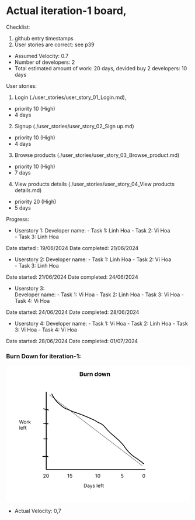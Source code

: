 # Actual iteration-1 board, 

Checklist: 
1. github entry timestamps
2. User stories are correct: see p39

* Assumed Velocity: 0.7 
* Number of developers: 2
* Total estimated amount of work: 20 days, devided buy 2 developers: 10 days

User stories:
1. Login (./user_stories/user_story_01_Login.md), 
- priority 10 (High)
- 4 days

2. Signup (./user_stories/user_story_02_Sign up.md)
- priority 10 (High)
- 4 days

3. Browse products (./user_stories/user_story_03_Browse_product.md)
- priority 10 (High)
- 7 days

4. View products details (./user_stories/user_story_04_View products details.md)
- priority 20 (High)
- 5 days

Progress:
* Userstory 1: 
Developer name: - Task 1: Linh Hoa
                - Task 2: Vi Hoa  
                - Task 3: Linh Hoa
            
Date started : 19/06/2024
Date completed: 21/06/2024

* Userstory 2: 
Developer name: - Task 1: Linh Hoa 
                - Task 2: Vi Hoa  
                - Task 3: Linh Hoa

Date started: 21/06/2024
Date completed: 24/06/2024

* Userstory 3:  
Developer name: - Task 1: Vi Hoa
                - Task 2: Linh Hoa
                - Task 3: Vi Hoa
                - Task 4: Vi Hoa

Date started: 24/06/2024
Date completed: 28/06/2024

* Userstory 4: 
Developer name: - Task 1: Vi Hoa
                - Task 2: Linh Hoa
                - Task 3: Vi Hoa
                - Task 4: Vi Hoa

Date started:   28/06/2024
Date completed: 01/07/2024
    
### Burn Down for iteration-1:

![alt text](image.png)

* Actual Velocity: 0,7